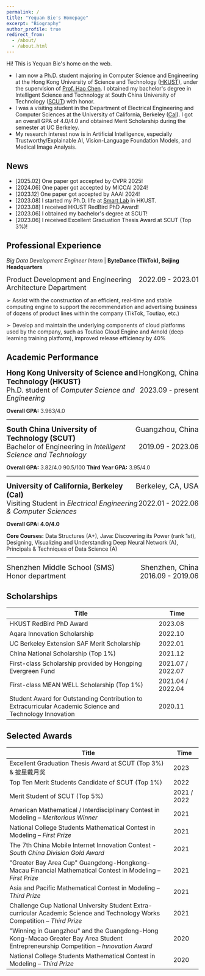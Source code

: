 ```yaml
---
permalink: /
title: "Yequan Bie's Homepage"
excerpt: "Biography"
author_profile: true
redirect_from: 
  - /about/
  - /about.html
---
```




Hi! This is Yequan Bie's home on the web.



- I am now a Ph.D. student majoring in Computer Science and Engineering at the Hong Kong University of Science and Technology ([HKUST](https://hkust.edu.hk)), under the supervision of  [Prof. Hao Chen](https://cse.hkust.edu.hk/~jhc/). I obtained my bachelor's degree in Intelligent Science and Technology at South China University of Technology ([SCUT](https://www.scut.edu.cn/en/)) with honor.
- I was a visiting student in the Department of Electrical Engineering and Computer Sciences at the University of California, Berkeley ([Cal](https://www.berkeley.edu)). I got an overall GPA of 4.0/4.0 and obtained Merit Scholarship during the semester at UC Berkeley.
- My research interest now is in Artificial Intelligence, especially Trustworthy/Explainable AI, Vision-Language Foundation Models, and Medical Image Analysis.

## News

- [2025.02] One paper got accepted by CVPR 2025!
- [2024.06] One paper got accepted by MICCAI 2024!
- [2023.12] One paper got accepted by AAAI 2024!
- [2023.08] I started my Ph.D. life at [Smart Lab](https://hkustsmartlab.github.io/) in HKUST.
- [2023.08] I received HKUST RedBird PhD Award!
- [2023.06] I obtained my bachelor's degree at SCUT!
- [2023.06] I received Excellent Graduation Thesis Award at SCUT (Top 3%)!



<!--

## Research Experience

*Research assistant* &#124; **Business AI Lab** &#124; **Nanyang Technological University, Singapore**

<div style="font-size:16px"><span style="float:right">2022.01-2022.03</span>➢ Age Estimation and Facial Keypoint Detection Based on Improved MobileNet </div>

<br/>



*Research assistant* &#124; **Brain-Computer Interface & Brain Information Processing Center** &#124; **SCUT**

<div style="font-size:16px"><span style="float:right">2021.05-2022.01</span>➢ A Bayesian Approach to Weakly Supervised Instance Segmentation </div>

<br/>



*Core member* &#124; **National College Students' Innovative Entrepreneurial Training Plan Program**

<div style="font-size:16px"><span style="float:right">2020. 09-2022. 04</span>➢ Development of Logistics Sorting System Based on Cyber-Physical Systems </div>

-->


## Professional Experience

*Big Data Development Engineer Intern* &#124; **ByteDance (TikTok), Beijing Headquarters**

<div style="font-size:18px"><span style="float:right">2022.09 - 2023.01</span>Product Development and Engineering Architecture Department </div>

➢ Assist with the construction of an efficient, real-time and stable computing engine to support the recommendation and advertising business of dozens of product lines within the company (TikTok, Toutiao, etc.)

➢ Develop and maintain the underlying components of cloud platforms used by the company, such as Toutiao Cloud Engine and Arnold (deep learning training platform), improved release efficiency by 40%



## Academic Performance

<div style="font-size:19px"><span style="float:right"> HongKong, China</span><b>Hong Kong University of Science and Technology (HKUST)</b></div>

<div style="font-size:18px"><span style="float:right">2023.09 - present</span>Ph.D. student of <i>Computer Science and Engineering</i> </div>

**Overall GPA:** 3.963/4.0 

------



<div style="font-size:19px"><span style="float:right"> Guangzhou, China</span><b>South China University of Technology (SCUT)</b></div>

<div style="font-size:18px"><span style="float:right">2019.09 - 2023.06</span>Bachelor of Engineering in <i>Intelligent Science and Technology</i> </div>

**Overall GPA:** 3.82/4.0         90.5/100            **Third Year GPA:** 3.95/4.0 

------



<div style="font-size:19px"><span style="float:right"> Berkeley, CA, USA</span><b>University of California, Berkeley (Cal)</b></div>

<div style="font-size:18px"><span style="float:right">2022.01 - 2022.06</span>Visiting Student in <i>Electrical Engineering & Computer Sciences</i> </div>

**Overall GPA: 4.0/4.0** 

**Core Courses:** Data Structures (A+), Java: Discovering its Power (rank 1st), Designing, Visualizing and Understanding Deep Neural Network (A), Principals & Techniques of Data Science (A)

------



<div style="font-size:19px"><span style="float:right"> Shenzhen, China</span>Shenzhen Middle School (SMS)</div>

<div style="font-size:18px"><span style="float:right">2016.09 - 2019.06</span>Honor department </div>



## Scholarships

| Title                                                        | Time              |
| ------------------------------------------------------------ | ----------------- |
| HKUST RedBird PhD Award                                      | 2023.08           |
| Aqara Innovation Scholarship                                 | 2022.10           |
| UC Berkeley Extension SAF Merit Scholarship                  | 2022.01           |
| China National Scholarship (Top 1%)                          | 2021.12           |
| First-class Scholarship provided by Hongping Evergreen Fund  | 2021.07 / 2022.07 |
| First-class MEAN WELL Scholarship (Top 1%)                   | 2021.04 / 2022.04 |
| Student Award for Outstanding Contribution to Extracurricular Academic Science and Technology Innovation | 2020.11           |



## Selected Awards

| Title                                                        | Time        |
| ------------------------------------------------------------ | ----------- |
| Excellent Graduation Thesis Award at SCUT (Top 3%) & 披星戴月奖 | 2023        |
| Top Ten Merit Students Candidate of SCUT (Top 1%)            | 2022        |
| Merit Student of SCUT (Top 5%)                               | 2021 / 2022 |
| American Mathematical / Interdisciplinary Contest in Modeling – *Meritorious Winner* | 2021        |
| National College Students Mathematical Contest in Modeling – *First Prize* | 2021        |
| The 7th China Mobile Internet Innovation Contest - *South China Division Gold Award* | 2021        |
| "Greater Bay Area Cup" Guangdong-Hongkong-Macau Financial Mathematical Contest in Modeling – *First Prize* | 2021        |
| Asia and Pacific Mathematical Contest in Modeling – *Third Prize* | 2021        |
| Challenge Cup National University Student Extra-curricular Academic Science and Technology Works Competition – *Third Prize* | 2021        |
| "Winning in Guangzhou" and the Guangdong-Hong Kong-Macao Greater Bay Area Student Entrepreneurship Competition – *Innovation Award* | 2020        |
| National College Students Mathematical Contest in Modeling – *Third Prize* | 2020        |

